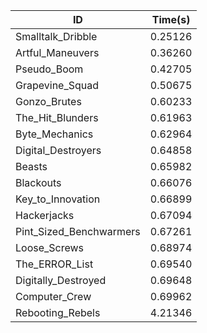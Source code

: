 |ID|Time(s)|
|-|-|
|Smalltalk_Dribble|0.25126|
|Artful_Maneuvers|0.36260|
|Pseudo_Boom|0.42705|
|Grapevine_Squad|0.50675|
|Gonzo_Brutes|0.60233|
|The_Hit_Blunders|0.61963|
|Byte_Mechanics|0.62964|
|Digital_Destroyers|0.64858|
|Beasts|0.65982|
|Blackouts|0.66076|
|Key_to_Innovation|0.66899|
|Hackerjacks|0.67094|
|Pint_Sized_Benchwarmers|0.67261|
|Loose_Screws|0.68974|
|The_ERROR_List|0.69540|
|Digitally_Destroyed|0.69648|
|Computer_Crew|0.69962|
|Rebooting_Rebels|4.21346|
